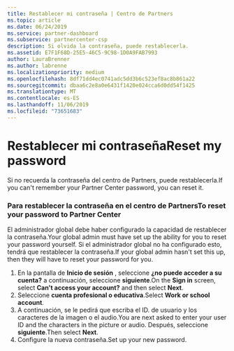 ```yaml
---
title: Restablecer mi contraseña | Centro de Partners
ms.topic: article
ms.date: 06/24/2019
ms.service: partner-dashboard
ms.subservice: partnercenter-csp
description: Si olvida la contraseña, puede restablecerla.
ms.assetid: E7F1F68D-25E5-46C5-9C98-1D0A9FAB7993
author: LauraBrenner
ms.author: labrenne
ms.localizationpriority: medium
ms.openlocfilehash: 8df71dd4ec0741adc5dd3b6c523ef8ac8b861a22
ms.sourcegitcommit: dbaa6c2e8a0e6431f1420e024cca6d0dd54f1425
ms.translationtype: MT
ms.contentlocale: es-ES
ms.lasthandoff: 11/06/2019
ms.locfileid: "73651683"
---
```

# <a name="reset-my-password"></a><span data-ttu-id="29470-103">Restablecer mi contraseña</span><span class="sxs-lookup"><span data-stu-id="29470-103">Reset my password</span></span>

<span data-ttu-id="29470-104">Si no recuerda la contraseña del centro de Partners, puede restablecerla.</span><span class="sxs-lookup"><span data-stu-id="29470-104">If you can't remember your Partner Center password, you can reset it.</span></span>

### <a name="to-reset-your-password-to-partner-center"></a><span data-ttu-id="29470-105">Para restablecer la contraseña en el centro de Partners</span><span class="sxs-lookup"><span data-stu-id="29470-105">To reset your password to Partner Center</span></span>

<span data-ttu-id="29470-106">El administrador global debe haber configurado la capacidad de restablecer la contraseña.</span><span class="sxs-lookup"><span data-stu-id="29470-106">Your global admin must have set up the ability for you to reset your password yourself.</span></span> <span data-ttu-id="29470-107">Si el administrador global no ha configurado esto, tendrá que restablecer la contraseña.</span><span class="sxs-lookup"><span data-stu-id="29470-107">If your global admin hasn't set this up, then they will have to reset your password for you.</span></span> 

1. <span data-ttu-id="29470-108">En la pantalla de **Inicio de sesión** , seleccione **¿no puede acceder a su cuenta?** a continuación, seleccione **siguiente**.</span><span class="sxs-lookup"><span data-stu-id="29470-108">On the **Sign in** screen, select **Can't access your account?** and then select **Next**.</span></span>
2. <span data-ttu-id="29470-109">Seleccione **cuenta profesional o educativa**.</span><span class="sxs-lookup"><span data-stu-id="29470-109">Select **Work or school account**.</span></span>
3. <span data-ttu-id="29470-110">A continuación, se le pedirá que escriba el ID. de usuario y los caracteres de la imagen o el audio.</span><span class="sxs-lookup"><span data-stu-id="29470-110">You are next asked to enter your user ID and the characters in the picture or audio.</span></span> <span data-ttu-id="29470-111">Después, seleccione **siguiente**.</span><span class="sxs-lookup"><span data-stu-id="29470-111">Then select **Next**.</span></span>
4. <span data-ttu-id="29470-112">Configure la nueva contraseña.</span><span class="sxs-lookup"><span data-stu-id="29470-112">Set up your new password.</span></span>
